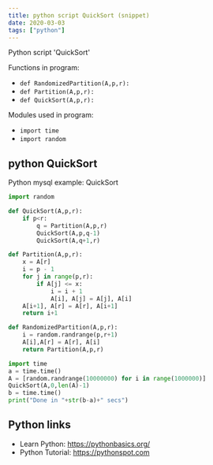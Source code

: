 ```yaml
---
title: python script QuickSort (snippet)
date: 2020-03-03
tags: ["python"]
---
```

Python script 'QuickSort'

Functions in program: 
* `def RandomizedPartition(A,p,r):`
* `def Partition(A,p,r):`
* `def QuickSort(A,p,r):`

Modules used in program: 
* `import time`
* `import random`

## python QuickSort

Python mysql example: QuickSort

```python
import random

def QuickSort(A,p,r):
    if p<r:
        q = Partition(A,p,r)
        QuickSort(A,p,q-1)
        QuickSort(A,q+1,r)

def Partition(A,p,r):
    x = A[r]
    i = p - 1
    for j in range(p,r):
        if A[j] <= x:
            i = i + 1
            A[i], A[j] = A[j], A[i]
    A[i+1], A[r] = A[r], A[i+1]
    return i+1

def RandomizedPartition(A,p,r):
    i = random.randrange(p,r+1)
    A[i],A[r] = A[r], A[i]
    return Partition(A,p,r)

import time
a = time.time()
A = [random.randrange(10000000) for i in range(1000000)]
QuickSort(A,0,len(A)-1) 
b = time.time()
print("Done in "+str(b-a)+" secs")


```

## Python links

- Learn Python: https://pythonbasics.org/
- Python Tutorial: https://pythonspot.com
